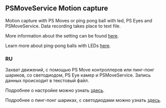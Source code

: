 ﻿## PSMoveService Motion capture
Motion capture with PS Moves or ping pong ball with led, PS Eyes and PSMoveService. Data recording takes place to text file.


More information about the setting can be found [here](https://github.com/r57zone/PSMoveService-receive-position).


Learn more about ping-pong balls with LEDs [here](https://github.com/TrueOpenVR/TrueOpenVR-DIY/blob/master/HMD/HMD.md).

### RU
Захват движений, с помощью PS Move контроллеров или пинг-понг шариков, со светодиодом, PS Eye камер и PSMoveService. Запись данных происходит в текстовый файл.


Подробнее о настройке можно узнать [здесь](https://github.com/r57zone/PSMoveService-receive-position).


Подробнее о пинг-понг шариках, с светодиодами можно узнать [здесь](https://github.com/TrueOpenVR/TrueOpenVR-DIY/blob/master/HMD/HMD.RU.md).